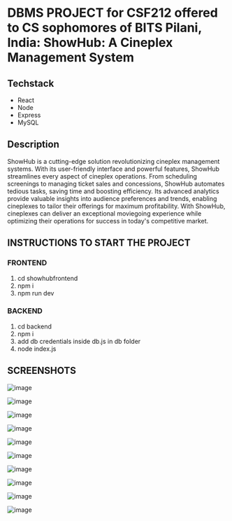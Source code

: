# DBMS PROJECT for CSF212 offered to CS sophomores of BITS Pilani, India: ShowHub: A Cineplex Management System

## Techstack
- React
- Node
- Express
- MySQL

## Description
ShowHub is a cutting-edge solution revolutionizing cineplex management systems. With its user-friendly interface and powerful features, ShowHub streamlines every aspect of cineplex operations. From scheduling screenings to managing ticket sales and concessions, ShowHub automates tedious tasks, saving time and boosting efficiency. Its advanced analytics provide valuable insights into audience preferences and trends, enabling cineplexes to tailor their offerings for maximum profitability. With ShowHub, cineplexes can deliver an exceptional moviegoing experience while optimizing their operations for success in today's competitive market.

## INSTRUCTIONS TO START THE PROJECT

### FRONTEND
1) cd showhubfrontend
2) npm i
3) npm run dev

### BACKEND
1) cd backend
2) npm i
3) add db credentials inside db.js in db folder
4) node index.js

## SCREENSHOTS

![image](https://github.com/dhairya8luthra/ShowHUB/assets/31945980/96bba804-4ec5-4107-a53c-1dfb764ecf3b)


![image](https://github.com/dhairya8luthra/ShowHUB/assets/31945980/ffaef282-3ef6-419a-9380-11b4df130a26)


![image](https://github.com/dhairya8luthra/ShowHUB/assets/31945980/e08d1395-6711-4478-9c68-8d076fd132cf)


![image](https://github.com/dhairya8luthra/ShowHUB/assets/31945980/f3e5357e-4cca-4e71-8bba-412da3b27cea)


![image](https://github.com/dhairya8luthra/ShowHUB/assets/31945980/59e6d3ee-8e7e-4886-8260-19946561e30e)


![image](https://github.com/dhairya8luthra/ShowHUB/assets/31945980/43f49e9e-5116-4d97-8cff-71b70db28f58)


![image](https://github.com/dhairya8luthra/ShowHUB/assets/31945980/2db4abcf-064f-4455-9828-3a0068cec0e2)


![image](https://github.com/dhairya8luthra/ShowHUB/assets/31945980/3c864395-dde5-43d6-8198-de83fc0f1ae5)


![image](https://github.com/dhairya8luthra/ShowHUB/assets/31945980/2e8ae018-8487-4ec6-9ac3-c78acd183bf2)



![image](https://github.com/dhairya8luthra/ShowHUB/assets/31945980/70aaa8ba-e716-421d-baf8-03bf804076cf)
